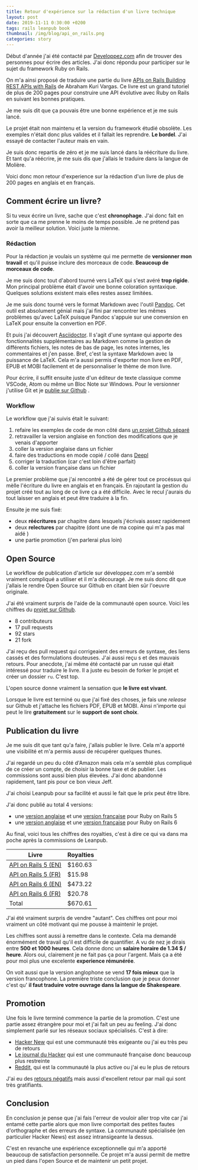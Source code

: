 ```yaml
---
title: Retour d'expérience sur la rédaction d'un livre technique
layout: post
date: 2019-11-11 0:30:00 +0200
tags: rails leanpub book
thumbnail: /img/blog/api_on_rails.png
categories: story
---
```


Début d'année j'ai été contacté par [Developpez.com](https://www.developpez.com/) afin de trouver des personnes pour écrire des articles. J'ai donc répondu pour participer sur le sujet du framework Ruby on Rails.

On m'a ainsi proposé de traduire une partie du livre [APIs on Rails Building REST APIs with Rails](http://apionrails.icalialabs.com/) de Abraham Kuri Vargas. Ce livre est un grand tutoriel de plus de 200 pages pour construire une API évolutive avec Ruby on Rails en suivant les bonnes pratiques.

Je me suis dit que ça pouvais être une bonne expérience et je me suis lancé.

Le projet était non maintenu et la version du framework étudié obsolète. Les exemples n'était donc plus valides et il fallait les reprendre. **Le bordel**. J'ai essayé de contacter l'auteur mais en vain.

Je suis donc repartis de zéro et je me suis lancé dans la réécriture du livre. Et tant qu'a réécrire, je me suis dis que j'allais le traduire dans la langue de Molière.

Voici donc mon retour d'experience sur la rédaction d'un livre de plus de 200 pages en anglais et en français.

## Comment écrire un livre?

Si tu veux écrire un livre, sache que c'est **chronophage**. J'ai donc fait en sorte que ca me prenne le moins de temps possible. Je ne prétend pas avoir la meilleur solution. Voici juste la mienne.

### Rédaction

Pour la rédaction je voulais un système qui me permette de **versionner mon travail** et qu'il puisse inclure des morceaux de code. **Beaucoup de morceaux de code**.

Je me suis donc tout d'abord tourné vers LaTeX qui s'est avéré **trop rigide**. Mon principal problème était d'avoir une bonne coloration syntaxique. Quelques solutions existent mais elles restes assez limitées.

Je me suis donc tourné vers le format Markdown avec l'outil [Pandoc](http://pandoc.org/). Cet outil est absolument génial mais j'ai fini par rencontrer les mêmes problèmes qu'avec LaTeX puisque Pandoc s'appuie sur une conversion en LaTeX pour ensuite la convertion en PDF.

Et puis j'ai découvert [Asciidoctor](https://asciidoctor.org). Il s'agit d'une syntaxe qui apporte des fonctionnalités supplémentaires au Markdown comme la gestion de différents fichiers, les notes de bas de page, les notes internes, les commentaires et j'en passe. Bref, c'est la syntaxe Markdown avec la puissance de LaTeX. Cela m'a aussi permis d'exporter mon livre en PDF, EPUB et MOBI facilement et de personnaliser le thème de mon livre.

Pour écrire, il suffit ensuite juste d'un éditeur de texte classique comme VSCode, Atom ou même un Bloc Note sur Windows. Pour le versionner j'utilise Git et je [publie sur Github][repo] .

### Workflow

Le workflow que j'ai suivis était le suivant:

1. refaire les exemples de code de mon côté dans [un projet Github séparé](https://github.com/madeindjs/market_place_api_6)
2. retravailler la version anglaise en fonction des modifications que je venais d'apporter
3. coller la version anglaise dans un fichier
3. faire des traductions en mode copié / collé dans [Deepl](https://deepl.com)
4. corriger la traduction (car c'est loin d'être parfait)
5. coller la version française dans un fichier

Le premier problème que j'ai rencontré a été de gérer tout ce procéssus qui mèlle l'écriture du livre en anglais et en français. En rajoutant la gestion du projet créé tout au long de ce livre ça a été difficile. Avec le recul j'aurais du tout laisser en anglais et peut être traduire à la fin.

Ensuite je me suis fixé:

- deux **réécritures** par chapitre dans lesquels j'écrivais assez rapidement
- deux **relectures** par chapitre (dont une de ma copine qui m'a pas mal aidé )
- une partie promotion (j'en parlerai plus loin)

## Open Source

Le workflow de publication d'article sur développez.com m'a semblé vraiment compliqué a utiliser et il m'a découragé. Je me suis donc dit que j'allais le rendre Open Source sur Github en citant bien sûr l'oeuvre originale.

J'ai été vraiment surpris de l'aide de la communauté open source. Voici les chiffres du [projet sur Github][repo].

- 8 contributeurs
- 17 pull requests
- 92 stars
- 21 fork

J'ai reçu des pull request qui corrigeaient des erreurs de syntaxe, des liens cassés et des formulations douteuses. J'ai aussi reçu s et des mauvais retours. Pour anecdote, j'ai même  été contacté par un russe qui était intéressé pour traduire le livre. Il a juste eu besoin de forker le projet et créer un dossier `ru`. C'est top.

L'open source donne vraiment la sensation que **le livre est vivant**. 

Lorsque le livre est terminé ou que j'ai fixé des choses, je fais une _release_ sur Github et j'attache les fichiers PDF, EPUB et MOBI. Ainsi n'importe qui peut le lire **gratuitement** sur le **support de sont choix**.

## Publication du livre

Je me suis dit que tant qu'a faire, j'allais publier le livre. Cela m'a apporté une visibilité et m'a permis aussi de récupérer quelques thunes.

J'ai regardé un peu du côté d'Amazon mais cela m'a semblé plus compliqué de ce créer un compte, de choisir la bonne taxe et de publier. Les commissions sont aussi bien plus élevées. J'ai donc abandonné rapidement, tant pis pour ce bon vieux Jeff.

J'ai choisi Leanpub pour sa facilité et aussi le fait que le prix peut être libre.



J'ai donc publié au total 4 versions:

- une [version anglaise](https://leanpub.com/apionrails5) et une [version française](https://leanpub.com/apionrails5-fr) pour Ruby on Rails 5
- une [version anglaise](https://leanpub.com/apionrails6) et une [version française](https://leanpub.com/apionrails6-fr) pour Ruby on Rails 6

Au final, voici tous les chiffres des royalties, c'est à dire ce qui va dans ma poche après la commissions de Leanpub.

| Livre               | Royalties |
| ------------------- | ----------|
| [API on Rails 5 (EN)](https://leanpub.com/apionrails5)  | $160.63   |
| [API on Rails 5 (FR)](https://leanpub.com/apionrails5-fr) | $15.98    |
| [API on Rails 6 (EN)](https://leanpub.com/apionrails6)  | $473.22   |
| [API on Rails 6 (FR)](https://leanpub.com/apionrails6-fr) | $20.78    |
| Total               | $670.61   |

J'ai été vraiment surpris de vendre "autant". Ces chiffres ont pour moi vraiment un côté motivant qui me pousse à maintenir le projet.

Les chiffres sont aussi à remettre dans le contexte. Cela ma demandé énormément de travail qu'il est difficile de quantifier. A vu de nez je dirais entre **500 et 1000 heures**. Cela donne donc un **salaire horaire de 1.34 $ / heure**. Alors oui, clairement je ne fait pas ça pour l'argent. Mais ça a été pour moi plus une excelente **experience rémunérée**.

On voit aussi que la version anglophone se vend **17 fois mieux** que la version francophone. La première triste conclusion que je peux donner c'est qu' **il faut traduire votre ouvrage dans la langue de Shakespeare**.

## Promotion

Une fois le livre terminé commence la partie de la promotion. C'est une partie assez étrangère pour moi et j'ai fait un peu au feeling. J'ai donc simplement parlé sur les réseaux sociaux spécialisés. C'est à dire:

- [Hacker New](https://news.ycombinator.com/item?id=20736819) qui est une communauté très exigeante ou j'ai eu très peu de retours
- [Le journal du Hacker](https://www.journalduhacker.net/s/3b7gms/api_on_rails_6) qui est une communauté française donc beaucoup plus restreinte
- [Reddit](https://www.reddit.com/r/rails/comments/csfjjf/api_on_rails_6/), qui est la communauté la plus active ou j'ai eu le plus de retours

J'ai eu des [retours négatifs](https://www.reddit.com/r/rails/comments/csfjjf/api_on_rails_6/exkbx5i) mais aussi d'excellent retour par mail qui sont très gratifiants.

## Conclusion

En conclusion je pense que j'ai fais l'erreur de vouloir aller trop vite car j'ai entamé cette partie alors que mon livre comportait des petites fautes d'orthographe et des erreurs de syntaxe. La communauté spécialisée (en particulier Hacker News) est assez intransigeante la dessus.

C'est en revanche une expérience exceptionnelle qui m'a apporté beaucoup de satisfaction personnelle. Ce projet m'a aussi permit de mettre un pied dans l'open Source et de maintenir un petit projet.

[asciidoctor]: https://asciidoctor.org
[repo]: https://github.com/madeindjs/api_on_rails
